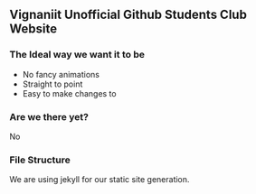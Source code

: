 ##  Vignaniit Unofficial Github Students Club Website

### The Ideal way we want it to be
- No fancy animations
- Straight to point
- Easy to make changes to

### Are we there yet? 
No

### File Structure
We are using jekyll for our static site generation.